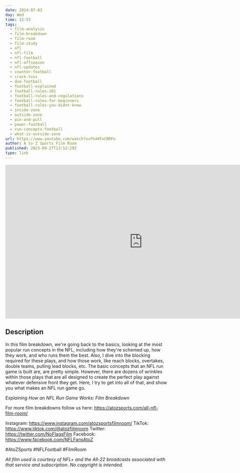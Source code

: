 ```yaml
---
date: 2024-07-03
day: Wed
time: 12:53
tags:
  - film-analysis
  - film-breakdown
  - film-room
  - film-study
  - nfl
  - nfl-film
  - nfl-football
  - nfl-offseason
  - nfl-updates
  - counter-football
  - crack-toss
  - duo-football
  - football-explained
  - football-rules-101
  - football-rules-and-regulations
  - football-rules-for-beginners
  - football-rules-you-didnt-know
  - inside-zone
  - outside-zone
  - pin-and-pull
  - power-football
  - run-concepts-football
  - what-is-outside-zone
url: https://www.youtube.com/watch?v=Fh44FxCRRFo
author: A to Z Sports Film Room
published: 2023-09-27T13:52:29Z
type: link
---
```


<iframe width="854" height="480" src="https://www.youtube.com/embed/Fh44FxCRRFo" frameborder="0" allowfullscreen></iframe>

## Description
In this film breakdown, we're going back to the basics, looking at the most popular run concepts in the NFL, including how they're schemed up, how they work, and who runs them the best. Also, I dive into the blocking required for these plays, and how those work, like reach blocks, overtakes, double teams, pulling lead blocks, etc. The basic concepts that an NFL run game is built are, are pretty simple. However, there are dozens of wrinkles within those plays that are all designed to create the perfect play against whatever defensive front they get. Here, I try to get into all of that, and show you what makes an NFL run game go.

*Explaining How an NFL Run Game Works: Film Breakdown*

For more film breakdowns follow us here:
https://atozsports.com/all-nfl-film-room/

Instagram: https://www.instagram.com/atozsportsfilmroom/
TikTok: https://www.tiktok.com/@atozfilmroom
Twitter: https://twitter.com/NoFlagsFilm
Facebook: https://www.facebook.com/NFLFansAtoZ

#AtoZSports #NFLFootball #FilmRoom

*All film used is courtesy of NFL+ and the All-22 broadcasts associated with that service and subscription. No copyright is intended.*